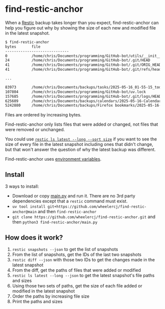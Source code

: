 # find-restic-anchor

When a [Restic](https://restic.net/) backup takes longer than you expect, find-restic-anchor can help you figure out why by showing the size of each new and modified file in the latest snapshot.

```bash
$ find-restic-anchor
bytes       file
-----------------------------
0           /home/chris/Documents/programming/GitHub-bot/utils/__init__.py
24          /home/chris/Documents/programming/GitHub-bot/.git/HEAD
41          /home/chris/Documents/programming/GitHub-bot/.git/ORIG_HEAD
41          /home/chris/Documents/programming/GitHub-bot/.git/refs/heads/develop

...

83973       /home/chris/Documents/backups/tasks/2025-05-16_01-55-15_todoist_backup.json
107804      /home/chris/Documents/programming/GitHub-bot/uv.lock
157685      /home/chris/Documents/programming/GitHub-bot/.git/logs/HEAD
625609      /home/chris/Documents/backups/calendars/2025-05-16-Calendar.ics
5242880     /home/chris/Documents/backups/Firefox bookmarks/2025-05-16-places.sqlite
```

Files are ordered by increasing bytes.

Find-restic-anchor only lists files that were added or changed, not files that were removed or unchanged.

You could use [`restic ls latest --long --sort size`](https://restic.readthedocs.io/en/stable/045_working_with_repos.html#listing-files-in-a-snapshot) if you want to see the size of every file in the latest snapshot including ones that didn't change, but that won't answer the question of why the latest backup was different.

Find-restic-anchor uses [environment variables](https://restic.readthedocs.io/en/stable/040_backup.html#environment-variables).

## Install

3 ways to install:

- Download or copy [main.py](https://github.com/wheelercj/find-restic-anchor/blob/main/main.py) and run it. There are no 3rd party dependencies except that a `restic` command must exist.
- `uv tool install git+https://github.com/wheelercj/find-restic-anchor@main` and then `find-restic-anchor`
- `git clone https://github.com/wheelercj/find-restic-anchor.git` and then `python3 find-restic-anchor/main.py`

## How does it work?

1. `restic snapshots --json` to get the list of snapshots
2. From the list of snapshots, get the IDs of the last two snapshots
3. `restic diff --json` with those two IDs to get the changes made in the latest snapshot
4. From the diff, get the paths of files that were added or modified
5. `restic ls latest --long --json` to get the latest snapshot's file paths and sizes
6. Using those two sets of paths, get the size of each file added or modified in the latest snapshot
7. Order the paths by increasing file size
8. Print the paths and sizes
